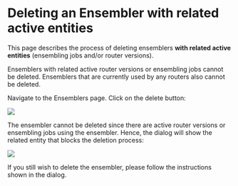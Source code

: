 # Deleting an Ensembler with related active entities

This page describes the process of deleting ensemblers **with related active entities** (ensembling jobs and/or router versions).

Ensemblers with related active router versions or ensembling jobs cannot be deleted. Ensemblers that are currently used by any routers also cannot be deleted.

Navigate to the Ensemblers page. Click on the delete button:

![](../../.gitbook/assets/ensembler_page.png)

The ensembler cannot be deleted since there are active router versions or ensembling jobs using the ensembler. Hence, the dialog will show the related entity that blocks the deletion process:

![](../../.gitbook/assets/delete_ensembler_modal_active.png)

If you still wish to delete the ensembler, please follow the instructions shown in the dialog.